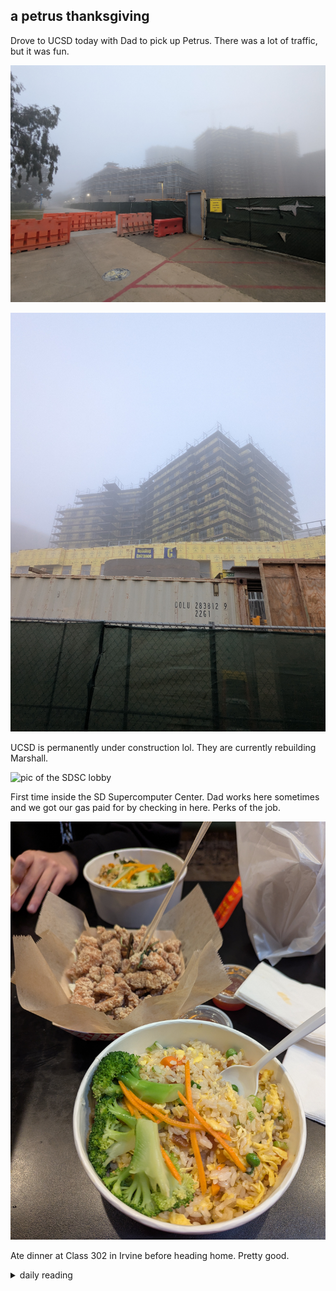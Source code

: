 ## a petrus thanksgiving

Drove to UCSD today with Dad to pick up Petrus. There was a lot of traffic, but it was fun.

![first pic of UCSD under construction](/images/2024/11/2024-11-27-a-petrus-thanksgiving/ucsd-construction-1.jpg)

![second pic of UCSD under construction](/images/2024/11/2024-11-27-a-petrus-thanksgiving/ucsd-construction-2.jpg)

UCSD is permanently under construction lol. They are currently rebuilding Marshall.

![pic of the SDSC lobby](/images/2024/11/2024-11-27-a-petrus-thanksgiving/sdsc.jpg)

First time inside the SD Supercomputer Center. Dad works here sometimes and we got our gas paid for by checking in here. Perks of the job.

![pic of food from Class 302](/images/2024/11/2024-11-27-a-petrus-thanksgiving/class302.jpg)

Ate dinner at Class 302 in Irvine before heading home. Pretty good.

<details markdown="1">
<summary>daily reading</summary>

| {{ page.date | date: "%B %-d, %Y" }} |
| :-------------: |
| [Deut. 1; Ps. 81-82; Isa. 29; 3 John 1]({% link _Bible/Bible-year-1.md %}) |
| [WCF 1; WLC 1-6; WSC 1-3]({% link _westminster/westminster-month-1.md %}) |

</details>